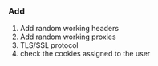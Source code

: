 ### Add

1. Add random working headers
2. Add random working proxies
3. TLS/SSL protocol
4. check the cookies assigned to the user
